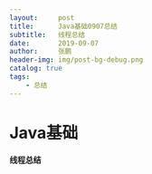 ```yaml
---
layout:     post 
title:      Java基础0907总结
subtitle:   线程总结
date:       2019-09-07
author:     张鹏
header-img: img/post-bg-debug.png
catalog: true   
tags:                         
    - 总结
---
```


# Java基础

#### 线程总结


